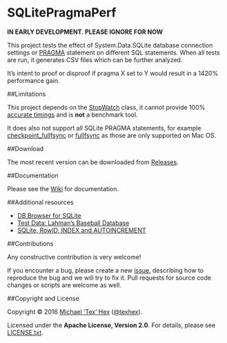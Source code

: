 # SQLitePragmaPerf
**IN EARLY DEVELOPMENT. PLEASE IGNORE FOR NOW**


This project tests the effect of System.Data.SQLite database connection settings or [PRAGMA][pragmas] statement on different SQL statements. When all tests are run, it generates CSV files which can be further analyzed.

It’s intent to proof or disproof if pragma X set to Y would result in a 1420% performance gain. 

##<a name="limitations">Limitations</a>

This project depends on the [StopWatch][_stopwatch] class, it cannot provide 100% [accurate timings][no_acc_timing] and is **not** a benchmark tool.

It does also not support all SQLite PRAGMA statements, for example [checkpoint_fullfsync](http://www.sqlite.org/pragma.html#pragma_checkpoint_fullfsync) or [fullfsync](http://www.sqlite.org/pragma.html#pragma_fullfsync) as those are only supported on Mac OS. 

##<a name="download">Download</a>

The most recent version can be downloaded from [Releases][_downloads].

##<a name="docs">Documentation</a>

Please see the [Wiki][_wiki] for documentation. 

##<a name="docs">Additional resources</a>

* [DB Browser for SQLite](http://sqlitebrowser.org/) 
* [Test Data: Lahman’s Baseball Database](http://seanlahman.com/baseball-archive/statistics/)
* [SQLite, RowID, INDEX and AUTOINCREMENT](http://texhex.blogspot.com/2016/01/sqlite-rowid-index-and-autoincrement.html)

##<a name="contribute">Contributions</a>

Any constructive contribution is very welcome! 

If you encounter a bug, please create a new [issue][_issuenew], describing how to reproduce the bug and we will try to fix it. Pull requests for source code changes or scripts are welcome as well.  


##<a name="copyright">Copyright and License</a>

Copyright © 2016 [Michael ‘Tex’ Hex][_texhexhomepage] ([@texhex][_texhexgithub]).

Licensed under the **Apache License, Version 2.0**. For details, please see [LICENSE.txt][_license].






[_issuenew]:https://github.com/texhex/SQLitePragmaPerf/issues/new
[_wiki]: https://github.com/texhex/SQLitePragmaPerf/wiki
[_downloads]: https://github.com/texhex/SQLitePragmaPerf/releases
[_license]: https://github.com/texhex//SQLitePragmaPerf/blob/master/licenses/LICENSE.txt

[_texhexgithub]:https://github.com/texhex/
[_texhexhomepage]:http://www.texhex.info/


[_stopwatch]: https://msdn.microsoft.com/en-us/library/system.diagnostics.stopwatch%28v=vs.110%29.aspx
[pragmas]: https://www.sqlite.org/pragma.html
[no_acc_timing]: http://stackoverflow.com/a/14019738/612954

